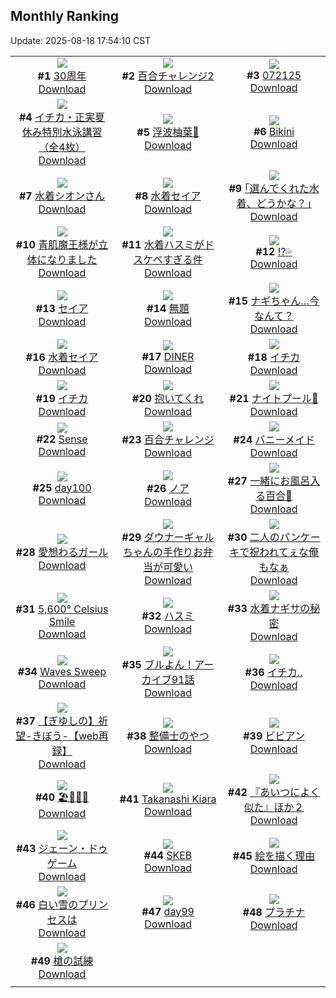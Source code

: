 ## Monthly Ranking
Update: 2025-08-18 17:54:10 CST

|      |      |      |
| :----: | :----: | :----: |
| ![](https://i.pixiv.re/c/240x480/img-master/img/2025/07/21/00/30/01/132928518_p0_master1200.jpg)<br>**#1** [30周年](https://www.pixiv.net/artworks/132928518)<br>[Download](https://i.pixiv.re/img-original/img/2025/07/21/00/30/01/132928518_p0.jpg) | ![](https://i.pixiv.re/c/240x480/img-master/img/2025/07/21/00/00/05/132926630_p0_master1200.jpg)<br>**#2** [百合チャレンジ2](https://www.pixiv.net/artworks/132926630)<br>[Download](https://i.pixiv.re/img-original/img/2025/07/21/00/00/05/132926630_p0.png) | ![](https://i.pixiv.re/c/240x480/img-master/img/2025/07/21/01/06/14/132929917_p0_master1200.jpg)<br>**#3** [072125](https://www.pixiv.net/artworks/132929917)<br>[Download](https://i.pixiv.re/img-original/img/2025/07/21/01/06/14/132929917_p0.jpg) |
| ![](https://i.pixiv.re/c/240x480/img-master/img/2025/07/20/08/00/04/132895839_p0_master1200.jpg)<br>**#4** [イチカ・正実夏休み特別水泳講習（全4枚）](https://www.pixiv.net/artworks/132895839)<br>[Download](https://i.pixiv.re/img-original/img/2025/07/20/08/00/04/132895839_p0.jpg) | ![](https://i.pixiv.re/c/240x480/img-master/img/2025/07/21/01/02/06/132929772_p0_master1200.jpg)<br>**#5** [浮波柚葉🎨](https://www.pixiv.net/artworks/132929772)<br>[Download](https://i.pixiv.re/img-original/img/2025/07/21/01/02/06/132929772_p0.jpg) | ![](https://i.pixiv.re/c/240x480/img-master/img/2025/07/21/19/03/45/132928366_p0_master1200.jpg)<br>**#6** [Bikini](https://www.pixiv.net/artworks/132928366)<br>[Download](https://i.pixiv.re/img-original/img/2025/07/21/19/03/45/132928366_p0.jpg) |
| ![](https://i.pixiv.re/c/240x480/img-master/img/2025/07/21/00/01/15/132926976_p0_master1200.jpg)<br>**#7** [水着シオンさん](https://www.pixiv.net/artworks/132926976)<br>[Download](https://i.pixiv.re/img-original/img/2025/07/21/00/01/15/132926976_p0.png) | ![](https://i.pixiv.re/c/240x480/img-master/img/2025/07/21/17/08/48/132951176_p0_master1200.jpg)<br>**#8** [水着セイア](https://www.pixiv.net/artworks/132951176)<br>[Download](https://i.pixiv.re/img-original/img/2025/07/21/17/08/48/132951176_p0.png) | ![](https://i.pixiv.re/c/240x480/img-master/img/2025/07/21/17/10/09/132951216_p0_master1200.jpg)<br>**#9** [｢選んでくれた水着、どうかな？｣](https://www.pixiv.net/artworks/132951216)<br>[Download](https://i.pixiv.re/img-original/img/2025/07/21/17/10/09/132951216_p0.jpg) |
| ![](https://i.pixiv.re/c/240x480/img-master/img/2025/07/21/00/09/47/132927594_p0_master1200.jpg)<br>**#10** [青肌魔王様が立体になりました](https://www.pixiv.net/artworks/132927594)<br>[Download](https://i.pixiv.re/img-original/img/2025/07/21/00/09/47/132927594_p0.jpg) | ![](https://i.pixiv.re/c/240x480/img-master/img/2025/07/20/19/59/10/132915719_p0_master1200.jpg)<br>**#11** [水着ハスミがドスケベすぎる件](https://www.pixiv.net/artworks/132915719)<br>[Download](https://i.pixiv.re/img-original/img/2025/07/20/19/59/10/132915719_p0.jpg) | ![](https://i.pixiv.re/c/240x480/img-master/img/2025/07/21/05/05/37/132934689_p0_master1200.jpg)<br>**#12** [⁉️💦](https://www.pixiv.net/artworks/132934689)<br>[Download](https://i.pixiv.re/img-original/img/2025/07/21/05/05/37/132934689_p0.png) |
| ![](https://i.pixiv.re/c/240x480/img-master/img/2025/07/21/10/58/24/132941084_p0_master1200.jpg)<br>**#13** [セイア](https://www.pixiv.net/artworks/132941084)<br>[Download](https://i.pixiv.re/img-original/img/2025/07/21/10/58/24/132941084_p0.png) | ![](https://i.pixiv.re/c/240x480/img-master/img/2025/07/21/21/37/41/132962047_p0_master1200.jpg)<br>**#14** [無題](https://www.pixiv.net/artworks/132962047)<br>[Download](https://i.pixiv.re/img-original/img/2025/07/21/21/37/41/132962047_p0.jpg) | ![](https://i.pixiv.re/c/240x480/img-master/img/2025/07/20/12/01/08/132901345_p0_master1200.jpg)<br>**#15** [ナギちゃん…今なんて？](https://www.pixiv.net/artworks/132901345)<br>[Download](https://i.pixiv.re/img-original/img/2025/07/20/12/01/08/132901345_p0.png) |
| ![](https://i.pixiv.re/c/240x480/img-master/img/2025/07/21/19/19/01/132955854_p0_master1200.jpg)<br>**#16** [水着セイア](https://www.pixiv.net/artworks/132955854)<br>[Download](https://i.pixiv.re/img-original/img/2025/07/21/19/19/01/132955854_p0.png) | ![](https://i.pixiv.re/c/240x480/img-master/img/2025/07/19/00/00/14/132845706_p0_master1200.jpg)<br>**#17** [DINER](https://www.pixiv.net/artworks/132845706)<br>[Download](https://i.pixiv.re/img-original/img/2025/07/19/00/00/14/132845706_p0.png) | ![](https://i.pixiv.re/c/240x480/img-master/img/2025/07/23/00/00/11/133004275_p0_master1200.jpg)<br>**#18** [イチカ](https://www.pixiv.net/artworks/133004275)<br>[Download](https://i.pixiv.re/img-original/img/2025/07/23/00/00/11/133004275_p0.jpg) |
| ![](https://i.pixiv.re/c/240x480/img-master/img/2025/07/21/14/37/01/132946790_p0_master1200.jpg)<br>**#19** [イチカ](https://www.pixiv.net/artworks/132946790)<br>[Download](https://i.pixiv.re/img-original/img/2025/07/21/14/37/01/132946790_p0.png) | ![](https://i.pixiv.re/c/240x480/img-master/img/2025/07/21/19/50/04/132957040_p0_master1200.jpg)<br>**#20** [抱いてくれ](https://www.pixiv.net/artworks/132957040)<br>[Download](https://i.pixiv.re/img-original/img/2025/07/21/19/50/04/132957040_p0.png) | ![](https://i.pixiv.re/c/240x480/img-master/img/2025/07/21/06/03/36/132935529_p0_master1200.jpg)<br>**#21** [ナイトプール🌃](https://www.pixiv.net/artworks/132935529)<br>[Download](https://i.pixiv.re/img-original/img/2025/07/21/06/03/36/132935529_p0.jpg) |
| ![](https://i.pixiv.re/c/240x480/img-master/img/2025/07/21/18/00/33/132952842_p0_master1200.jpg)<br>**#22** [Sense](https://www.pixiv.net/artworks/132952842)<br>[Download](https://i.pixiv.re/img-original/img/2025/07/21/18/00/33/132952842_p0.jpg) | ![](https://i.pixiv.re/c/240x480/img-master/img/2025/07/20/00/00/11/132885074_p0_master1200.jpg)<br>**#23** [百合チャレンジ](https://www.pixiv.net/artworks/132885074)<br>[Download](https://i.pixiv.re/img-original/img/2025/07/20/00/00/11/132885074_p0.png) | ![](https://i.pixiv.re/c/240x480/img-master/img/2025/07/21/16/14/41/132949433_p0_master1200.jpg)<br>**#24** [バニーメイド](https://www.pixiv.net/artworks/132949433)<br>[Download](https://i.pixiv.re/img-original/img/2025/07/21/16/14/41/132949433_p0.png) |
| ![](https://i.pixiv.re/c/240x480/img-master/img/2025/07/21/08/20/18/132937854_p0_master1200.jpg)<br>**#25** [day100](https://www.pixiv.net/artworks/132937854)<br>[Download](https://i.pixiv.re/img-original/img/2025/07/21/08/20/18/132937854_p0.jpg) | ![](https://i.pixiv.re/c/240x480/img-master/img/2025/07/21/18/58/04/132954930_p0_master1200.jpg)<br>**#26** [ノア](https://www.pixiv.net/artworks/132954930)<br>[Download](https://i.pixiv.re/img-original/img/2025/07/21/18/58/04/132954930_p0.png) | ![](https://i.pixiv.re/c/240x480/img-master/img/2025/07/20/00/29/39/132886829_p0_master1200.jpg)<br>**#27** [一緒にお風呂入る百合🛀](https://www.pixiv.net/artworks/132886829)<br>[Download](https://i.pixiv.re/img-original/img/2025/07/20/00/29/39/132886829_p0.jpg) |
| ![](https://i.pixiv.re/c/240x480/img-master/img/2025/07/20/19/46/30/132915294_p0_master1200.jpg)<br>**#28** [愛想わるガール](https://www.pixiv.net/artworks/132915294)<br>[Download](https://i.pixiv.re/img-original/img/2025/07/20/19/46/30/132915294_p0.png) | ![](https://i.pixiv.re/c/240x480/img-master/img/2025/07/21/00/00/29/132926819_p0_master1200.jpg)<br>**#29** [ダウナーギャルちゃんの手作りお弁当が可愛い](https://www.pixiv.net/artworks/132926819)<br>[Download](https://i.pixiv.re/img-original/img/2025/07/21/00/00/29/132926819_p0.png) | ![](https://i.pixiv.re/c/240x480/img-master/img/2025/07/23/00/00/24/133004369_p0_master1200.jpg)<br>**#30** [二人のパンケーキで祝われてぇな俺もなぁ](https://www.pixiv.net/artworks/133004369)<br>[Download](https://i.pixiv.re/img-original/img/2025/07/23/00/00/24/133004369_p0.jpg) |
| ![](https://i.pixiv.re/c/240x480/img-master/img/2025/07/21/22/29/08/132964494_p0_master1200.jpg)<br>**#31** [5,600° Celsius Smile](https://www.pixiv.net/artworks/132964494)<br>[Download](https://i.pixiv.re/img-original/img/2025/07/21/22/29/08/132964494_p0.png) | ![](https://i.pixiv.re/c/240x480/img-master/img/2025/07/20/14/37/08/132905406_p0_master1200.jpg)<br>**#32** [ハスミ](https://www.pixiv.net/artworks/132905406)<br>[Download](https://i.pixiv.re/img-original/img/2025/07/20/14/37/08/132905406_p0.png) | ![](https://i.pixiv.re/c/240x480/img-master/img/2025/07/21/12/17/40/132943254_p0_master1200.jpg)<br>**#33** [水着ナギサの秘密](https://www.pixiv.net/artworks/132943254)<br>[Download](https://i.pixiv.re/img-original/img/2025/07/21/12/17/40/132943254_p0.jpg) |
| ![](https://i.pixiv.re/c/240x480/img-master/img/2025/07/20/02/04/00/132888717_p0_master1200.jpg)<br>**#34** [Waves Sweep](https://www.pixiv.net/artworks/132888717)<br>[Download](https://i.pixiv.re/img-original/img/2025/07/20/02/04/00/132888717_p0.png) | ![](https://i.pixiv.re/c/240x480/img-master/img/2025/07/21/16/46/18/132950422_p0_master1200.jpg)<br>**#35** [ブルよん！アーカイブ91話](https://www.pixiv.net/artworks/132950422)<br>[Download](https://i.pixiv.re/img-original/img/2025/07/21/16/46/18/132950422_p0.jpg) | ![](https://i.pixiv.re/c/240x480/img-master/img/2025/07/19/21/19/41/132877929_p0_master1200.jpg)<br>**#36** [イチカ..](https://www.pixiv.net/artworks/132877929)<br>[Download](https://i.pixiv.re/img-original/img/2025/07/19/21/19/41/132877929_p0.png) |
| ![](https://i.pixiv.re/c/240x480/img-master/img/2025/07/20/00/00/23/132885180_p0_master1200.jpg)<br>**#37** [【ぎゆしの】祈望-きぼう-【web再録】](https://www.pixiv.net/artworks/132885180)<br>[Download](https://i.pixiv.re/img-original/img/2025/07/20/00/00/23/132885180_p0.png) | ![](https://i.pixiv.re/c/240x480/img-master/img/2025/07/21/16/13/47/132949408_p0_master1200.jpg)<br>**#38** [整備士のやつ](https://www.pixiv.net/artworks/132949408)<br>[Download](https://i.pixiv.re/img-original/img/2025/07/21/16/13/47/132949408_p0.jpg) | ![](https://i.pixiv.re/c/240x480/img-master/img/2025/07/22/00/00/12/132968780_p0_master1200.jpg)<br>**#39** [ビビアン](https://www.pixiv.net/artworks/132968780)<br>[Download](https://i.pixiv.re/img-original/img/2025/07/22/00/00/12/132968780_p0.jpg) |
| ![](https://i.pixiv.re/c/240x480/img-master/img/2025/07/19/00/01/42/132846058_p0_master1200.jpg)<br>**#40** [🏖️🤍🖤💙](https://www.pixiv.net/artworks/132846058)<br>[Download](https://i.pixiv.re/img-original/img/2025/07/19/00/01/42/132846058_p0.jpg) | ![](https://i.pixiv.re/c/240x480/img-master/img/2025/07/21/07/00/55/132936409_p0_master1200.jpg)<br>**#41** [Takanashi Kiara](https://www.pixiv.net/artworks/132936409)<br>[Download](https://i.pixiv.re/img-original/img/2025/07/21/07/00/55/132936409_p0.png) | ![](https://i.pixiv.re/c/240x480/img-master/img/2025/07/20/22/28/56/132922491_p0_master1200.jpg)<br>**#42** [『あいつによく似た』ほか２](https://www.pixiv.net/artworks/132922491)<br>[Download](https://i.pixiv.re/img-original/img/2025/07/20/22/28/56/132922491_p0.jpg) |
| ![](https://i.pixiv.re/c/240x480/img-master/img/2025/07/22/00/00/22/132968862_p0_master1200.jpg)<br>**#43** [ジェーン・ドゥゲーム](https://www.pixiv.net/artworks/132968862)<br>[Download](https://i.pixiv.re/img-original/img/2025/07/22/00/00/22/132968862_p0.png) | ![](https://i.pixiv.re/c/240x480/img-master/img/2025/07/21/20/06/45/132957957_p0_master1200.jpg)<br>**#44** [SKEB](https://www.pixiv.net/artworks/132957957)<br>[Download](https://i.pixiv.re/img-original/img/2025/07/21/20/06/45/132957957_p0.jpg) | ![](https://i.pixiv.re/c/240x480/img-master/img/2025/07/21/19/52/48/132957133_p0_master1200.jpg)<br>**#45** [絵を描く理由](https://www.pixiv.net/artworks/132957133)<br>[Download](https://i.pixiv.re/img-original/img/2025/07/21/19/52/48/132957133_p0.png) |
| ![](https://i.pixiv.re/c/240x480/img-master/img/2025/07/21/09/14/35/132938914_p0_master1200.jpg)<br>**#46** [白い雪のプリンセスは](https://www.pixiv.net/artworks/132938914)<br>[Download](https://i.pixiv.re/img-original/img/2025/07/21/09/14/35/132938914_p0.jpg) | ![](https://i.pixiv.re/c/240x480/img-master/img/2025/07/21/08/19/16/132937830_p0_master1200.jpg)<br>**#47** [day99](https://www.pixiv.net/artworks/132937830)<br>[Download](https://i.pixiv.re/img-original/img/2025/07/21/08/19/16/132937830_p0.jpg) | ![](https://i.pixiv.re/c/240x480/img-master/img/2025/07/20/17/05/51/132909721_p0_master1200.jpg)<br>**#48** [プラチナ](https://www.pixiv.net/artworks/132909721)<br>[Download](https://i.pixiv.re/img-original/img/2025/07/20/17/05/51/132909721_p0.jpg) |
| ![](https://i.pixiv.re/c/240x480/img-master/img/2025/07/21/02/05/09/132931621_p0_master1200.jpg)<br>**#49** [槍の試練](https://www.pixiv.net/artworks/132931621)<br>[Download](https://i.pixiv.re/img-original/img/2025/07/21/02/05/09/132931621_p0.jpg) |
|      |      |
